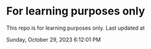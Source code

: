 # For learning purposes only
This repo is for learning purposes only.
Last updated at

Sunday, October 29, 2023 6:12:01 PM


